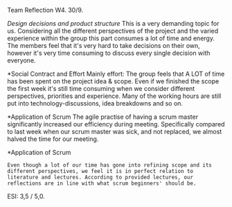 Team Reflection W4.
30/9.

*Design decisions and product structure*
	This is a very demanding topic for us. Considering all the different perspectives of the project and the varied experience within the group this part consumes a lot of time and energy. The members feel that it's very hard to take decisions on their own, however it's very time consuming to discuss every single decision with everyone.

*Social Contract and Effort
	Mainly effort: The group feels that A LOT of time has been spent on the project idea & scope. Even if we finished the scope the first week it's still time consuming when we consider different perspectives, priorities and experience. Many of the working hours are still put into technology-discussions, idea breakdowns and so on.


*Application of Scrum
	The agile practise of having a scrum master significantly increased our efficiency during meeting. Specifically compared to last week when our scrum master was sick, and not replaced, we almost halved the time for our meeting.

*Application of Scrum

	Even though a lot of our time has gone into refining scope and its different perspectives, we feel it is in perfect relation to literature and lectures. According to provided lectures, our reflections are in line with what scrum beginners' should be.


ESI: 3,5 / 5,0.
